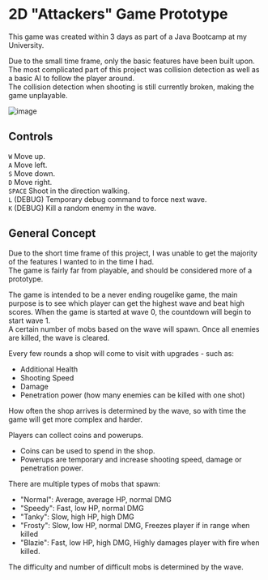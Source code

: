# 2D "Attackers" Game Prototype
This game was created within 3 days as part of a Java Bootcamp at my University.<br>

Due to the small time frame, only the basic features have been built upon.<br>
The most complicated part of this project was collision detection as well as a basic AI to follow the player around.<br>
The collision detection when shooting is still currently broken, making the game unplayable.

![image](https://user-images.githubusercontent.com/47798787/219222076-448cdec0-9826-42ee-b700-ec7c1bbd9148.png)

## Controls
`W` Move up.<br>
`A` Move left.<br>
`S` Move down.<br>
`D` Move right.<br>
`SPACE` Shoot in the direction walking.<br>
`L` (DEBUG) Temporary debug command to force next wave.<br>
`K` (DEBUG) Kill a random enemy in the wave.

## General Concept
Due to the short time frame of this project, I was unable to get the majority of the features I wanted to in the time I had.<br>
The game is fairly far from playable, and should be considered more of a prototype.

The game is intended to be a never ending rougelike game, the main purpose is to see which player can get the highest wave and beat high scores.
When the game is started at wave 0, the countdown will begin to start wave 1.<br>
A certain number of mobs based on the wave will spawn. Once all enemies are killed, the wave is cleared.<br>

Every few rounds a shop will come to visit with upgrades - such as:
- Additional Health
- Shooting Speed
- Damage
- Penetration power (how many enemies can be killed with one shot)

How often the shop arrives is determined by the wave, so with time the game will get more complex and harder.<br>

Players can collect coins and powerups.
- Coins can be used to spend in the shop.
- Powerups are temporary and increase shooting speed, damage or penetration power.

There are multiple types of mobs that spawn:
- "Normal": Average, average HP, normal DMG
- "Speedy": Fast, low HP, normal DMG
- "Tanky": Slow, high HP, high DMG
- "Frosty": Slow, low HP, normal DMG, Freezes player if in range when killed
- "Blazie": Fast, low HP, high DMG, Highly damages player with fire when killed.

The difficulty and number of difficult mobs is determined by the wave.
